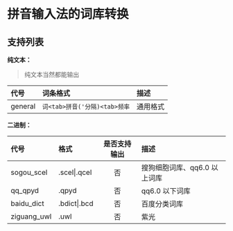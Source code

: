 # 拼音输入法的词库转换

## 支持列表

**纯文本：**

> 纯文本当然都能输出

| 代号    | 词条格式                      | 描述     |
| :------ | :---------------------------- | :------- |
| general | `词<tab>拼音('分隔)<tab>频率` | 通用格式 |

**二进制：**

| 代号        | 格式         | 是否支持输出 | 描述                         |
| :---------- | :----------- | :----------: | :--------------------------- |
| sogou_scel  | .scel\|.qcel |      否      | 搜狗细胞词库、qq6.0 以上词库 |
| qq_qpyd     | .qpyd        |      否      | qq6.0 以下词库               |
| baidu_dict  | .bdict\|.bcd |      否      | 百度分类词库                 |
| ziguang_uwl | .uwl         |      否      | 紫光                         |
